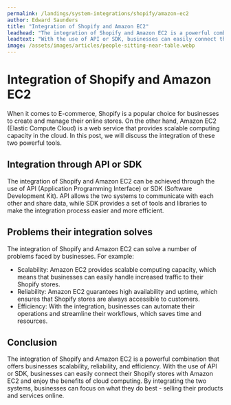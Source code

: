 ```yaml
---
permalink: /landings/system-integrations/shopify/amazon-ec2
author: Edward Saunders
title: "Integration of Shopify and Amazon EC2"
leadhead: "The integration of Shopify and Amazon EC2 is a powerful combination that offers businesses scalability, reliability, and efficiency"
leadtext: "With the use of API or SDK, businesses can easily connect their Shopify stores with Amazon EC2 and enjoy the benefits of cloud computing. By integrating the two systems, businesses can focus on what they do best - selling their products and services online."
image: /assets/images/articles/people-sitting-near-table.webp
---
```

<div class="arttext">  <h1>Integration of Shopify and Amazon EC2</h1>
  
  <p>When it comes to E-commerce, Shopify is a popular choice for businesses to create and manage their online stores. On the other hand, Amazon EC2 (Elastic Compute Cloud) is a web service that provides scalable computing capacity in the cloud. In this post, we will discuss the integration of these two powerful tools.</p>

  <h2>Integration through API or SDK</h2>
  
  <p>The integration of Shopify and Amazon EC2 can be achieved through the use of API (Application Programming Interface) or SDK (Software Development Kit). API allows the two systems to communicate with each other and share data, while SDK provides a set of tools and libraries to make the integration process easier and more efficient.</p>

  <h2>Problems their integration solves</h2>
  
  <p>The integration of Shopify and Amazon EC2 can solve a number of problems faced by businesses. For example:</p>
  <ul>
    <li>Scalability: Amazon EC2 provides scalable computing capacity, which means that businesses can easily handle increased traffic to their Shopify stores.</li>
    <li>Reliability: Amazon EC2 guarantees high availability and uptime, which ensures that Shopify stores are always accessible to customers.</li>
    <li>Efficiency: With the integration, businesses can automate their operations and streamline their workflows, which saves time and resources.</li>
  </ul>

  <h2>Conclusion</h2>
  
  <p>The integration of Shopify and Amazon EC2 is a powerful combination that offers businesses scalability, reliability, and efficiency. With the use of API or SDK, businesses can easily connect their Shopify stores with Amazon EC2 and enjoy the benefits of cloud computing. By integrating the two systems, businesses can focus on what they do best - selling their products and services online.</p>
  
</div>
